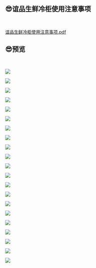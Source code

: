 ## 😎谊品生鲜冷柜使用注意事项

<br/>

<p><a href="http://qiniu.hello-meta.xyz/official/谊品生鲜冷柜使用注意事项.pdf">谊品生鲜冷柜使用注意事项.pdf</a></p>

## 😎预览

<br/>

![](https://gitee.com/GaloisFields/WORKFLOWS4COMPANY/raw/master/resources/pic/common/谊品生鲜冷柜使用注意事项_00.png)

![](https://gitee.com/GaloisFields/WORKFLOWS4COMPANY/raw/master/resources/pic/common/谊品生鲜冷柜使用注意事项_01.png)

![](https://gitee.com/GaloisFields/WORKFLOWS4COMPANY/raw/master/resources/pic/common/谊品生鲜冷柜使用注意事项_02.png)

![](https://gitee.com/GaloisFields/WORKFLOWS4COMPANY/raw/master/resources/pic/common/谊品生鲜冷柜使用注意事项_03.png)

![](https://gitee.com/GaloisFields/WORKFLOWS4COMPANY/raw/master/resources/pic/common/谊品生鲜冷柜使用注意事项_04.png)

![](https://gitee.com/GaloisFields/WORKFLOWS4COMPANY/raw/master/resources/pic/common/谊品生鲜冷柜使用注意事项_05.png)

![](https://gitee.com/GaloisFields/WORKFLOWS4COMPANY/raw/master/resources/pic/common/谊品生鲜冷柜使用注意事项_06.png)

![](https://gitee.com/GaloisFields/WORKFLOWS4COMPANY/raw/master/resources/pic/common/谊品生鲜冷柜使用注意事项_07.png)

![](https://gitee.com/GaloisFields/WORKFLOWS4COMPANY/raw/master/resources/pic/common/谊品生鲜冷柜使用注意事项_08.png)

![](https://gitee.com/GaloisFields/WORKFLOWS4COMPANY/raw/master/resources/pic/common/谊品生鲜冷柜使用注意事项_09.png)

![](https://gitee.com/GaloisFields/WORKFLOWS4COMPANY/raw/master/resources/pic/common/谊品生鲜冷柜使用注意事项_10.png)

![](https://gitee.com/GaloisFields/WORKFLOWS4COMPANY/raw/master/resources/pic/common/谊品生鲜冷柜使用注意事项_11.png)

![](https://gitee.com/GaloisFields/WORKFLOWS4COMPANY/raw/master/resources/pic/common/谊品生鲜冷柜使用注意事项_12.png)

![](https://gitee.com/GaloisFields/WORKFLOWS4COMPANY/raw/master/resources/pic/common/谊品生鲜冷柜使用注意事项_13.png)

![](https://gitee.com/GaloisFields/WORKFLOWS4COMPANY/raw/master/resources/pic/common/谊品生鲜冷柜使用注意事项_14.png)

![](https://gitee.com/GaloisFields/WORKFLOWS4COMPANY/raw/master/resources/pic/common/谊品生鲜冷柜使用注意事项_15.png)

![](https://gitee.com/GaloisFields/WORKFLOWS4COMPANY/raw/master/resources/pic/common/谊品生鲜冷柜使用注意事项_16.png)

![](https://gitee.com/GaloisFields/WORKFLOWS4COMPANY/raw/master/resources/pic/common/谊品生鲜冷柜使用注意事项_17.png)

![](https://gitee.com/GaloisFields/WORKFLOWS4COMPANY/raw/master/resources/pic/common/谊品生鲜冷柜使用注意事项_18.png)

![](https://gitee.com/GaloisFields/WORKFLOWS4COMPANY/raw/master/resources/pic/common/谊品生鲜冷柜使用注意事项_19.png)

![](https://gitee.com/GaloisFields/WORKFLOWS4COMPANY/raw/master/resources/pic/common/谊品生鲜冷柜使用注意事项_20.png)
